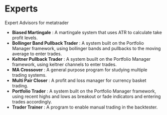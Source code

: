 # Experts
Expert Advisors for metatrader
* **Biased Martingale** : A martingale system that uses ATR to calculate take profit levels.
* **Bollinger Band Pullback Trader** : A system built on the Portfolio Manager framework, using bollinger bands and pullbacks to the moving average to enter trades.
* **Keltner Pullback Trader** : A system buuilt on the Portfolio Manager framework, using keltner channels to enter trades.
* **MA Crossover** : A general purpose program for studying multiple trading systems.
* **Multi Pair Closer** : A profit and loss manager for currency basket trading.
* **Portfolio Trader** : A system built on the Portfolio Manager framework, using recent highs and lows as breakout or fade indicators and entering trades accordingly.
* **Trader Trainer** : A program to enable manual trading in the backtester.
